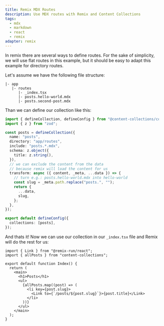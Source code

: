 ```yaml
---
title: Remix MDX Routes
description: Use MDX routes with Remix and Content Collections
tags:
  - mdx
  - markdown
  - react
  - remix
adapter: remix
---
```


In remix there are several ways to define routes. For the sake of simplicity, we will use flat routes in this example, but it should be easy to adapt this example for directory routes.

Let's assume we have the following file structure:

```text
|- app
   |- routes
      |- _index.tsx
      |- posts.hello-world.mdx
      |- posts.second-post.mdx
```

Than we can define our collection like this:

```ts
import { defineCollection, defineConfig } from "@content-collections/core";
import { z } from "zod";

const posts = defineCollection({
  name: "posts",
  directory: "app/routes",
  include: "posts.*.mdx",
  schema: z.object({
    title: z.string(),
  }),
  // we can exclude the content from the data
  // because remix will load the content for us
  transform: async ({ content, _meta, ...data }) => {
    // turn e.g.: posts.hello-world.mdx into hello-world
    const slug = _meta.path.replace("posts.", "");
    return {
      ...data,
      slug,
    };
  },
});

export default defineConfig({
  collections: [posts],
});
```

And thats it! Now we can use our collection in our `_index.tsx` file and Remix will do the rest for us:

```tsx
import { Link } from "@remix-run/react";
import { allPosts } from "content-collections";

export default function Index() {
  return (
    <main>
      <h1>Posts</h1>
      <ul>
        {allPosts.map((post) => (
          <li key={post.slug}>
            <Link to={`/posts/${post.slug}`}>{post.title}</Link>
          </li>
        ))}
      </ul>
    </main>
  );
}
```

